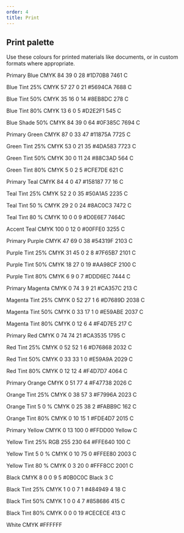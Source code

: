 ```yaml
---
order: 4
title: Print
---
```


## Print palette

Use these colours for printed materials like documents, or in custom formats where appropriate.

Primary Blue
CMYK 84 39 0 28
#1D70B8
7461 C

Blue Tint 25%
CMYK 57 27 0 21
#5694CA
7688 C

Blue Tint 50%
CMYK 35 16 0 14
#8EB8DC
278 C

Blue Tint 80%
CMYK 13 6 0 5
#D2E2F1
545 C

Blue Shade 50%
CMYK 84 39 0 64
#0F385C
7694 C

Primary Green
CMYK 87 0 33 47
#11875A
7725 C

Green Tint 25%
CMYK 53 0 21 35
#4DA583
7723 C

Green Tint 50%
CMYK 30 0 11 24
#88C3AD
564 C

Green Tint 80%
CMYK 5 0 2 5
#CFE7DE
621 C

Primary Teal
CMYK 84 4 0 47
#158187
77 16 C

Teal Tint 25%
CMYK 52 2 0 35
#50A1A5
2235 C

Teal Tint 50 %
CMYK 29 2 0 24
#8AC0C3
7472 C

Teal Tint 80 %
CMYK 10 0 0 9
#D0E6E7
7464C

Accent Teal
CMYK 100 0 12 0
#00FFE0
3255 C

Primary Purple
CMYK 47 69 0 38
#54319F
2103 C

Purple Tint 25%
CMYK 31 45 0 2 8
#7F65B7
2101 C

Purple Tint 50%
CMYK 18 27 0 19
#AA98CF
2100 C

Purple Tint 80%
CMYK 6 9 0 7
#DDD6EC
7444 C

Primary Magenta
CMYK 0 74 3 9 21
#CA357C
213 C

Magenta Tint 25%
CMYK 0 52 27 1 6
#D7689D
2038 C

Magenta Tint 50%
CMYK 0 33 17 1 0
#E59ABE
2037 C

Magenta Tint 80%
CMYK 0 12 6 4
#F4D7E5
217 C

Primary Red
CMYK 0 74 74 21
#CA3535
1795 C

Red Tint 25%
CMYK 0 52 52 1 6
#D76868
2032 C

Red Tint 50%
CMYK 0 33 33 1 0
#E59A9A
2029 C

Red Tint 80%
CMYK 0 12 12 4
#F4D7D7
4064 C

Primary Orange
CMYK 0 51 77 4
#F47738
2026 C

Orange Tint 25%
CMYK 0 38 57 3
#F7996A
2023 C

Orange Tint 5 0 %
CMYK 0 25 38 2
#FABB9C
162 C

Orange Tint 80%
CMYK 0 10 15 1
#FDE4D7
2015 C

Primary Yellow
CMYK 0 13 100 0
#FFDD00
Yellow C

Yellow Tint 25%
RGB 255 230 64
#FFE640
100 C

Yellow Tint 5 0 %
CMYK 0 10 75 0
#FFEE80
2003 C

Yellow Tint 80 %
CMYK 0 3 20 0
#FFF8CC
2001 C

Black
CMYK 8 0 0 9 5
#0B0C0C
Black 3 C

Black Tint 25%
CMYK 1 0 0 7 1
#484949
4 18 C

Black Tint 50%
CMYK 1 0 0 4 7
#858686
415 C

Black Tint 80%
CMYK 0 0 0 19
#CECECE
413 C

White
CMYK
#FFFFFF
